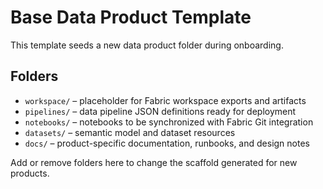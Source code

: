 # Base Data Product Template

This template seeds a new data product folder during onboarding.

## Folders

- `workspace/` – placeholder for Fabric workspace exports and artifacts
- `pipelines/` – data pipeline JSON definitions ready for deployment
- `notebooks/` – notebooks to be synchronized with Fabric Git integration
- `datasets/` – semantic model and dataset resources
- `docs/` – product-specific documentation, runbooks, and design notes

Add or remove folders here to change the scaffold generated for new products.
